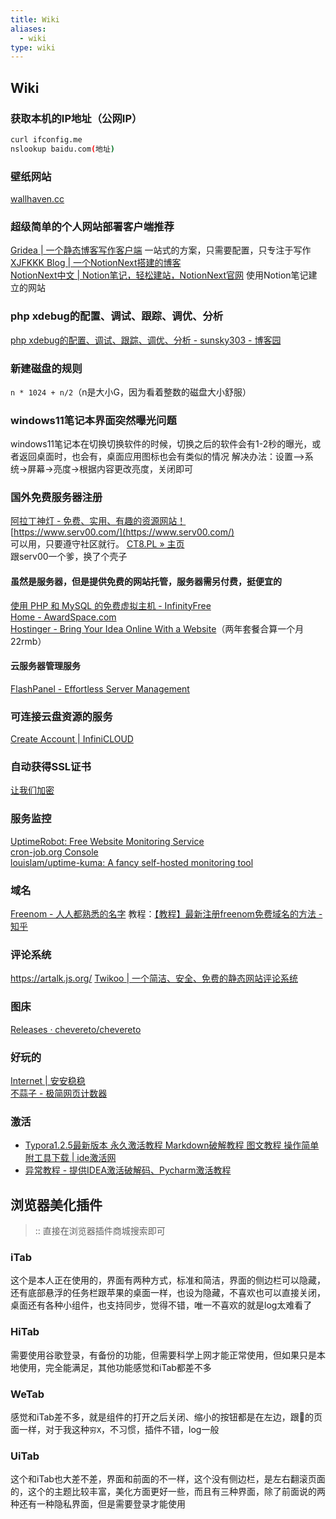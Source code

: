 ```yaml
---
title: Wiki
aliases:
  - wiki
type: wiki
---
```

## Wiki
### 获取本机的IP地址（公网IP）
```bash
curl ifconfig.me
nslookup baidu.com(地址)
```
### 壁纸网站
[wallhaven.cc](https://wallhaven.cc/)
### 超级简单的个人网站部署客户端推荐
[Gridea | 一个静态博客写作客户端](https://open.gridea.dev/)
一站式的方案，只需要配置，只专注于写作  
[XJFKKK Blog | 一个NotionNext搭建的博客](https://blog.xjfkkk.top/?theme=landing)  
[NotionNext中文 | Notion笔记，轻松建站，NotionNext官网](https://www.tangly1024.com/)
使用Notion笔记建立的网站
### php xdebug的配置、调试、跟踪、调优、分析
[php xdebug的配置、调试、跟踪、调优、分析 - sunsky303 - 博客园](https://www.cnblogs.com/sunsky303/p/11556013.html)
### 新建磁盘的规则
`n * 1024 + n/2`（n是大小G，因为看着整数的磁盘大小舒服）
### windows11笔记本界面突然曝光问题
windows11笔记本在切换切换软件的时候，切换之后的软件会有1-2秒的曝光，或者返回桌面时，也会有，桌面应用图标也会有类似的情况
解决办法：设置-->系统->屏幕->亮度->根据内容更改亮度，关闭即可
### 国外免费服务器注册
[阿拉丁神灯 - 免费、实用、有趣的资源网站！](https://www.aldsd.com/)  
[https://www.serv00.com/](https://www.serv00.com/)  
可以用，只要遵守社区就行。
[CT8.PL » 主页](https://www.ct8.pl/)   
跟serv00一个爹，换了个壳子
#### 虽然是服务器，但是提供免费的网站托管，服务器需另付费，挺便宜的
[使用 PHP 和 MySQL 的免费虚拟主机 - InfinityFree](https://www.infinityfree.com/)  
[Home - AwardSpace.com](https://www.awardspace.com/)  
[Hostinger - Bring Your Idea Online With a Website](https://www.hostinger.com/)（两年套餐合算一个月22rmb）
#### 云服务器管理服务
[FlashPanel - Effortless Server Management](https://flashpanel.io/)   
### 可连接云盘资源的服务
[Create Account | InfiniCLOUD](https://account.teracloud.jp/RegistForm.php/index/)  
### 自动获得SSL证书
[让我们加密](https://letsencrypt.org/)
### 服务监控
[UptimeRobot: Free Website Monitoring Service](https://uptimerobot.com/)  
[cron-job.org Console](https://console.cron-job.org/login)  
[louislam/uptime-kuma: A fancy self-hosted monitoring tool](https://github.com/louislam/uptime-kuma)  
### 域名
[Freenom - 人人都熟悉的名字](https://www.freenom.com/zh/index.html?lang=zh)
教程：[【教程】最新注册freenom免费域名的方法 - 知乎](https://zhuanlan.zhihu.com/p/115535965)
### 评论系统
https://artalk.js.org/
[Twikoo | 一个简洁、安全、免费的静态网站评论系统](https://twikoo.js.org/)
### 图床
[Releases · chevereto/chevereto](https://github.com/chevereto/chevereto)
### 好玩的
[Internet | 安安稳稳](https://anwen-anyi.github.io/collect/web.html)  
[不蒜子 - 极简网页计数器](https://busuanzi.ibruce.info/)
### 激活
- [Typora1.2.5最新版本 永久激活教程 Markdown破解教程 图文教程 操作简单 附工具下载 | ide激活网](https://blog.idejihuo.com/other-tools/typora-1-2-5-activate-the-tutorial.html)
- [异常教程 - 提供IDEA激活破解码、Pycharm激活教程](https://www.exception.site/)
## 浏览器美化插件
>:: 直接在浏览器插件商城搜索即可
### iTab
这个是本人正在使用的，界面有两种方式，标准和简洁，界面的侧边栏可以隐藏，还有底部悬浮的任务栏跟苹果的桌面一样，也设为隐藏，不喜欢也可以直接关闭，桌面还有各种小组件，也支持同步，觉得不错，唯一不喜欢的就是log太难看了
### HiTab
需要使用谷歌登录，有备份的功能，但需要科学上网才能正常使用，但如果只是本地使用，完全能满足，其他功能感觉和iTab都差不多
### WeTab
感觉和iTab差不多，就是组件的打开之后关闭、缩小的按钮都是在左边，跟🍎的页面一样，对于我这种`穷X`，不习惯，插件不错，log一般
### UiTab
这个和iTab也大差不差，界面和前面的不一样，这个没有侧边栏，是左右翻滚页面的，这个的主题比较丰富，美化方面更好一些，而且有三种界面，除了前面说的两种还有一种隐私界面，但是需要登录才能使用